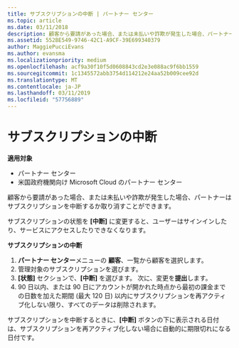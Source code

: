 ```yaml
---
title: サブスクリプションの中断 | パートナー センター
ms.topic: article
ms.date: 03/11/2018
description: 顧客から要請があった場合、または未払いや詐欺が発生した場合、パートナーはサブスクリプションを中断するか取り消すことができます。
ms.assetid: 552BE549-9746-42C1-A9CF-39E699340379
author: MaggiePucciEvans
ms.author: evansma
ms.localizationpriority: medium
ms.openlocfilehash: acf9a30f10f5d0608843cd2e3e088ac9f6bb1559
ms.sourcegitcommit: 1c1345572abb3754d114212e24aa52b009cee92d
ms.translationtype: MT
ms.contentlocale: ja-JP
ms.lasthandoff: 03/11/2019
ms.locfileid: "57756889"
---
```

# <a name="suspend-a-subscription"></a>サブスクリプションの中断

**適用対象**

-  パートナー センター
-  米国政府機関向け Microsoft Cloud のパートナー センター


顧客から要請があった場合、または未払いや詐欺が発生した場合、パートナーはサブスクリプションを中断するか取り消すことができます。

サブスクリプションの状態を **[中断]** に変更すると、ユーザーはサインインしたり、サービスにアクセスしたりできなくなります。

**サブスクリプションの中断**

1.  **パートナー センター**メニューの **顧客**、一覧から顧客を選択します。
2.  管理対象のサブスクリプションを選びます。
3.  **[状態]** セクションで、**[中断]** を選びます。 次に、変更を**提出**します。
4.  90 日以内、または 90 日にアカウントが開かれた時点から最初の課金までの日数を加えた期間 (最大 120 日) 以内にサブスクリプションを再アクティブ化しない限り、すべてのデータは削除されます。

サブスクリプションを中断するときに、**[中断]** ボタンの下に表示される日付は、サブスクリプションを再アクティブ化しない場合に自動的に期限切れになる日付です。 
